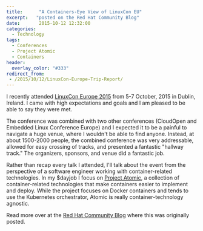 ```yaml
---
title:      "A Containers-Eye View of LinuxCon EU"
excerpt:   "posted on the Red Hat Community Blog"
date:       2015-10-12 12:32:00
categories:
  - Technology
tags:
  - Conferences
  - Project Atomic
  - Containers
header:
  overlay_color: "#333"
redirect_from:
 - /2015/10/12/LinuxCon-Europe-Trip-Report/
---
```


I recently attended [LinuxCon Europe 2015](http://events.linuxfoundation.org/events/linuxcon-europe) from 5-7 October, 2015 in Dublin, Ireland. I came with high expectations and goals and I am pleased to be able to say they were met.

The conference was combined with two other conferences (CloudOpen and Embedded Linux Conference Europe) and I expected it to be a painful to navigate a huge venue, where I wouldn't be able to find anyone. Instead, at about 1500-2000 people, the combined conference was very addressable, allowed for easy crossing of tracks, and presented a fantastic "hallway track." The organizers, sponsors, and venue did a fantastic job.

Rather than recap every talk I attended, I'll talk about the event from the perspective of a software engineer working with container-related technologies. In my $dayjob I focus on [Project Atomic](http://www.projectatomic.io), a collection of container-related technologies that make containers easier to implement and deploy. While the project focuses on Docker containers and tends to use the Kubernetes orchestrator, Atomic is really container-technology agnostic.

Read more over at the [Red Hat Community Blog](http://community.redhat.com/blog/2015/10/a-containers-eye-view-of-linuxcon-eu/) where this was originally posted.

<!--
I attended Alban Crequy's talk, ["Container Mechanics in rkt and Linux"](http://events.linuxfoundation.org/sites/events/files/slides/Container%20mechanics%20in%20rkt%20and%20Linux.pdf). Because I don't work directly on Docker (or rkt), I have a comprehension of how the software works, but not of how it is actually implemented. Crequy's talk provided an in-depth discussion of namespaces, cgroups, and the like to explain the underlying "judo flips" the kernel does to make a container live in its own world. It was great to understand the underlying layers. However, I would have appreciated a talk that included specifics on rkt's implementation choices versus Docker.

Joe Brockmeier from Red Hat moderated a panel discussion between Tom Barlow (Docker), Sebastian Goasguen (Citrix), and Brandon Philips (CoreOS) about containers. As you may know, the technology underlying containers is not new and that a big part of the innovation provided by Docker and others is an easier way to package and access this technology. The conversation had something for everyone involved with containers--from where the technology is going for core developers, to whether containers are just reinventing packaging for operations people and service discovery issues for application developers. I've written more in a separate post on [projectatomic.io](http://www.projectatomic.io/blog/2015/10/container-roundtable-linuxcon-eu/).

Vaclav Pavlin from Red Hat presented [Nulecule](https://github.com/projectatomic/nulecule), a specification for describing multi-container applications, and [Atomic App](https://github.com/projectatomic/atomicapp), an implementation of the Nulecule specification. Deployment of one or a small number of related containers is easy. Once you get to scale configuring and deploying complex applications becomes more challenging. If you have several orchestrators in the mix, the problem becomes exponentially more challenging. Nulecule steps in to provide a way of handing off the automatable portion of deployment to software which allows the user to focus on the configuration parameters that matter. (Note: If you didn't get to see Vaclav's talk and are in the Brno, Czech Republic area, he will be presenting it again at the [Docker Brno Meetup on 15 October](http://www.projectatomic.io/blog/2015/10/docker-brno-meetup/).)

Project Atomic and its components were presented by Brockmeier in a separate session. Joe covered Atomic Host, an innovative build of Linux distributions that leverages their existing trust and packaging and couples it with an atomic updating and rollback features derived from the Gnome Continuous project. He also talked about how the container execution and deployment tools, /usr/bin/atomic, and Atomic App can be used today and improved by you tomorrow.

CoreOS's Philips also presented a 90-minute talk and demonstration on using the CoreOS platform to deploy container applications. CoreOS is a custom Linux distribution built for containers and atomic updating. It includes an automated management layer for updates with the specific intent of shifting operational focus up the stack to the application. He also covered Kubernetes usage and execution in detail and showed off Tectonic, a graphical console for CoreOS clusters.

Ryan Jarvinen from Red Hat demonstrated [OpenShift](https://www.openshift.org/) and how easy it is to have a fully capable end-to-end dev-ops enabled container deployment environment. During the demo audience members were invited to interact with a running app that was scaled to meet demand. A second interactive demo allowed audience members to do a source-to-image deployment directly from GitHub to OpenShift with a single git commit.

There were many other talks of note, and I encourage you to look at other trip reports and the presentations' slides at [the conference website](http://events.linuxfoundation.org/events/linuxcon-europe) for more details. The opportunity to interact with community members from CloudOpen and the Embedded Linux Conference was super and many ideas that I saw solely from a Linux or container perspective were expanded in my conversations with other attendees.
-->
